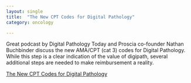 ```yaml
---
layout: single
title:  "The New CPT Codes for Digital Pathology"
category: oncology

---
```

Great podcast by Digital Pathology Today and Proscia co-founder Nathan Buchbinder discuss the new AMA/CPT (cat 3) codes for Digital Pathology. While this step is a clear indication of the value of digipath, several additional steps are needed to make reimbursement a reality.
 
[The New CPT Codes for Digital Pathology](https://www.digitalpathologytoday.com/home#h.x8t7vh7sl48)